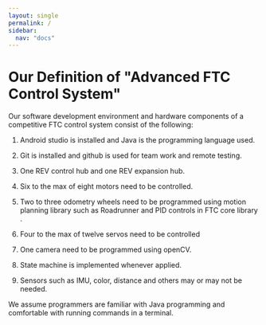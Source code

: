 ```yaml
---
layout: single
permalink: /
sidebar:
  nav: "docs"
---
```


# Our Definition of "Advanced FTC Control System"

Our software development environment and hardware components of a competitive FTC control system consist of the following:

  1. Android studio is installed and Java is the programming language used.

  2. Git is installed and github is used for team work and remote testing.

  3. One REV control hub and one REV expansion hub. 

  4. Six to the max of eight motors need to be controlled.

  5. Two to three odometry wheels need to be programmed using motion planning library such as Roadrunner and PID controls in FTC core library .

  6. Four to the max of twelve servos need to be controlled

  7. One camera need to be programmed using openCV.

  8. State machine is implemented whenever applied.

  9. Sensors such as IMU, color, distance and others may or may not be needed.


We assume programmers are familiar with Java programming and comfortable with running commands in a terminal.
